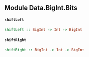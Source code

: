 ## Module Data.BigInt.Bits

#### `shiftLeft`

``` purescript
shiftLeft :: BigInt -> Int -> BigInt
```

#### `shiftRight`

``` purescript
shiftRight :: BigInt -> Int -> BigInt
```


